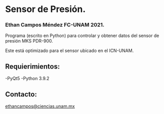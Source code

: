 # Sensor de Presión.
### Ethan Campos Méndez FC-UNAM 2021.

Programa (escrito en Python) para controlar y obtener datos del sensor de presión MKS PDR-900. 

Este está optimizado para el sensor ubicado en el ICN-UNAM. 

## Requierimientos: 

-PyQt5
-Python 3.9.2

## Contacto:

<ethancampos@ciencias.unam.mx>